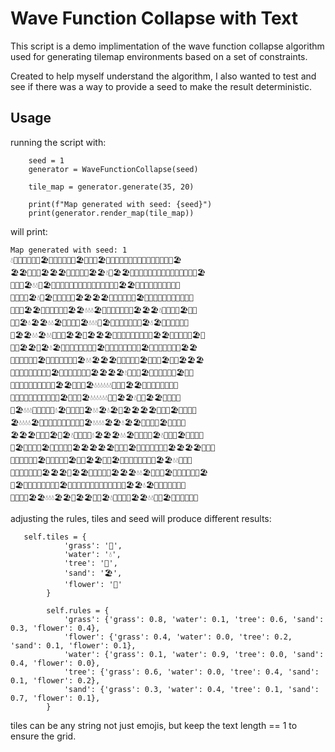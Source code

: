 # Wave Function Collapse with Text

This script is a demo implimentation of the wave function collapse algorithm used for generating tilemap environments based on a set of constraints.

Created to help myself understand the algorithm, I also wanted to test and see if there was a way to provide a seed to make the result deterministic.

## Usage

running the script with:

```
    seed = 1
    generator = WaveFunctionCollapse(seed)

    tile_map = generator.generate(35, 20)

    print(f"Map generated with seed: {seed}")
    print(generator.render_map(tile_map))
```

will print:

```
Map generated with seed: 1
💧🌱🌱🌷🌲🌱🌱🏖️🌲🌱🌱🌱🌱🌱🏖️🌱🌷🌱🏖️🌲🌲🌱🌷🌱🌱🌱🌲🌱🌲🌷🌱🌱🌱🌱🏖️
🏖️🏖️🌲🌲🌱🏖️🏖️🏖️🌱🌲🌲🌱🌷🏖️🏖️💧🌱🏖️🏖️🌱🌲🌲🌲🌱🌷🌷🌱🌱🌲🌲🌱🌲🌷🌲🏖️
🌲🌱🌱🏖️💧💧🌱🏖️🌱🌲🌱🌱🌱💧💧💧🌱🌱🌲🌱🌱🌱🌱🏖️🏖️🌱🌱🌷🌱🌱🌲🌲🌲🌲🌱
🌱🌷🌲🌱🏖️💧🌱🏖️🌱🌱🌱🌷🌲🏖️🏖️🏖️🏖️🌷🌱🌱🌲🌱💧🏖️🌱🌲🌲🌱🌱🌲🌱🌲🌱🌷🌲
🌲🌷🌱🏖️🏖️🌱💧💧💧💧🌱🏖️🏖️💧💧💧🏖️🌷🌱🌲🌲🌱💧💧🏖️🏖️🏖️💧🌱🌲🌱🌱🏖️🌱🌱
🌲🌱🏖️💧🏖️🏖️💧💧🏖️🌱🌱💧💧🏖️💧💧💧🌱🏖️🌲🌱🌱🌱💧💧💧🏖️💧🏖️🌱🌱🌱🌱🌱🌱
🌱🏖️🏖️💧💧🏖️💧💧🌱🌲🌱🏖️🏖️🌷🏖️🏖️🏖️🌱🌱🌷🌱🌱🌱🌱💧💧🏖️🏖️🌱🌲🌱🌲🌱🏖️🌲
🌱🌱🏖️🏖️🌱🏖️💧🏖️🌲🌲🌲🌲🌲🌱💧💧🏖️🌱🌱🌱🌱🌷🌷🌱💧🏖️🌱🌱🌱🌲🌱🌲🌷🏖️🏖️
🌷🌱🌱🌷🌱🌱🏖️🌱🌱🌱🌱🌱🌱🌲🏖️💧💧🏖️🏖️🏖️🌱🌱🌱🌱🌱🏖️🌱🌱💧🏖️🌱🌲🏖️🏖️🏖️
🌱🌲🌲🌲🌱🌲🌲🌱🌲🏖️🌱🌷🌱🌲🌱💧💧🏖️🏖️🏖️🏖️💧🌱🌷🌱🏖️🌱🌷🌱🌲🌱🌷🏖️🌷🌱
🌷🌱🌱🌱🌲🌱🌷🌷🌷🌷🏖️🏖️🌱🌱🌷🏖️💧💧💧💧💧💧🌱🌱🌱🏖️🏖️🌱🌱🌱🌱🌱💧🌱🌲
🌱🌲🌱🌱🌱🌲🌱🌲🌱🌱💧🏖️🌷🌲🌱🏖️💧💧💧💧💧💧🌱🌱🏖️🏖️💧🌱🌱🏖️🏖️🌱🌱🌱🌲
🌱🏖️💧💧💧🌱🌲🌱🌱🌱💧🏖️🌲🌱💧💧🏖️💧💧🏖️💧🏖️🌲🏖️🏖️🏖️🏖️🌱🌱🌱🏖️🌱🌷🌱🌲
🏖️💧💧💧💧🏖️🌱🌲🌲🌱💧🌱🌲🌱💧💧🏖️💧💧💧💧🏖️🏖️💧🏖️🏖️🌱🌲🌱🌱🏖️🌱🌱💧🌱
🏖️🏖️🏖️🌱🌱🌷🏖️🌱🏖️💧🌱🌲🌱🌱💧🏖️🏖️🏖️💧💧🏖️🌲🌱🌱🌱🏖️💧🌱🌱🌲🏖️🌱🌱🌱🌱
🌱🏖️🌱🌷🌱🌱🏖️🌱🌱🌱🌷🌱🏖️🏖️🏖️🏖️🏖️🌱🌱🌱🏖️🌲🌱🌱🌱🌱💧🌱🏖️🏖️🏖️🏖️🌲🌱🌲
🌱🌲🌲🌲🌱🌱🏖️🌱🌷🌷🌲🌱🏖️🌱🌱🏖️🏖️🌱🌱🏖️🌱🌱💧🌱🌲🌱🌱🌷🏖️🏖️💧💧🌱🌲🌱
🌲🌱🌱🌱🌷🌱🌱🏖️🏖️🏖️🌱🏖️🏖️🌱🌱💧💧💧🏖️🏖️🏖️💧💧🏖️🌱🌱💧🏖️🌱🌱🌱🌱🌱🌱🏖️
🌷🏖️🌱🌱🌱🌷🌱💧💧💧🏖️🌷🌱🌲🌲🌱💧💧🌱🌱🌱💧💧💧🏖️🏖️💧🏖️🌱🌷🌷🌱🌱🌲🌱
🌲🌱🌷🌱🏖️🏖️💧💧💧🏖️🏖️🌱🏖️🏖️🌱🌱🏖️💧🌱🌱🌱🌱🏖️🏖️💧💧🌱🌱🏖️🌱🌱🌲🌱🌷🌲
```

adjusting the rules, tiles and seed will produce different results:

```
   self.tiles = {
            'grass': '🌱',
            'water': '💧',
            'tree': '🌲',
            'sand': '🏖️',
            'flower': '🌷'
        }

        self.rules = {
            'grass': {'grass': 0.8, 'water': 0.1, 'tree': 0.6, 'sand': 0.3, 'flower': 0.4},
            'flower': {'grass': 0.4, 'water': 0.0, 'tree': 0.2, 'sand': 0.1, 'flower': 0.1},
            'water': {'grass': 0.1, 'water': 0.9, 'tree': 0.0, 'sand': 0.4, 'flower': 0.0},
            'tree': {'grass': 0.6, 'water': 0.0, 'tree': 0.4, 'sand': 0.1, 'flower': 0.2},
            'sand': {'grass': 0.3, 'water': 0.4, 'tree': 0.1, 'sand': 0.7, 'flower': 0.1},
        }
```

tiles can be any string not just emojis, but keep the text length == 1 to ensure the grid.